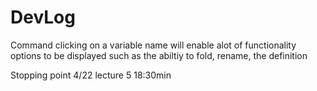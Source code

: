 #  DevLog

Command clicking on a variable name will enable alot of functionality options to be displayed such as the abiltiy to fold,
rename, the definition

Stopping point 4/22 lecture 5 18:30min

